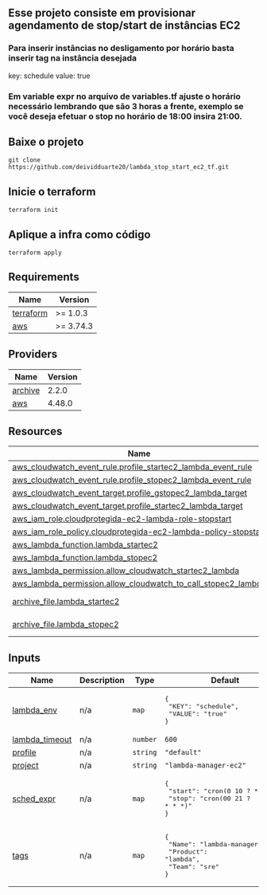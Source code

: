 ## Esse projeto consiste em provisionar agendamento de stop/start de instâncias EC2

### Para inserir instâncias no desligamento por horário basta inserir tag na instância desejada

key: schedule value: true

### Em variable expr no arquivo de variables.tf ajuste o horário necessário lembrando que são 3 horas a frente, exemplo se você deseja efetuar o stop no horário de 18:00 insira 21:00.

## Baixe o projeto
`git clone https://github.com/deividduarte20/lambda_stop_start_ec2_tf.git`

## Inicie o terraform
`terraform init`

## Aplique a infra como código
`terraform apply`

## Requirements

| Name | Version |
|------|---------|
| <a name="requirement_terraform"></a> [terraform](#requirement\_terraform) | >= 1.0.3 |
| <a name="requirement_aws"></a> [aws](#requirement\_aws) | >= 3.74.3 |

## Providers

| Name | Version |
|------|---------|
| <a name="provider_archive"></a> [archive](#provider\_archive) | 2.2.0 |
| <a name="provider_aws"></a> [aws](#provider\_aws) | 4.48.0 |

## Resources

| Name | Type |
|------|------|
| [aws_cloudwatch_event_rule.profile_startec2_lambda_event_rule](https://registry.terraform.io/providers/hashicorp/aws/latest/docs/resources/cloudwatch_event_rule) | resource |
| [aws_cloudwatch_event_rule.profile_stopec2_lambda_event_rule](https://registry.terraform.io/providers/hashicorp/aws/latest/docs/resources/cloudwatch_event_rule) | resource |
| [aws_cloudwatch_event_target.profile_gstopec2_lambda_target](https://registry.terraform.io/providers/hashicorp/aws/latest/docs/resources/cloudwatch_event_target) | resource |
| [aws_cloudwatch_event_target.profile_startec2_lambda_target](https://registry.terraform.io/providers/hashicorp/aws/latest/docs/resources/cloudwatch_event_target) | resource |
| [aws_iam_role.cloudprotegida-ec2-lambda-role-stopstart](https://registry.terraform.io/providers/hashicorp/aws/latest/docs/resources/iam_role) | resource |
| [aws_iam_role_policy.cloudprotegida-ec2-lambda-policy-stopstart](https://registry.terraform.io/providers/hashicorp/aws/latest/docs/resources/iam_role_policy) | resource |
| [aws_lambda_function.lambda_startec2](https://registry.terraform.io/providers/hashicorp/aws/latest/docs/resources/lambda_function) | resource |
| [aws_lambda_function.lambda_stopec2](https://registry.terraform.io/providers/hashicorp/aws/latest/docs/resources/lambda_function) | resource |
| [aws_lambda_permission.allow_cloudwatch_startec2_lambda](https://registry.terraform.io/providers/hashicorp/aws/latest/docs/resources/lambda_permission) | resource |
| [aws_lambda_permission.allow_cloudwatch_to_call_stopec2_lambda](https://registry.terraform.io/providers/hashicorp/aws/latest/docs/resources/lambda_permission) | resource |
| [archive_file.lambda_startec2](https://registry.terraform.io/providers/hashicorp/archive/latest/docs/data-sources/file) | data source |
| [archive_file.lambda_stopec2](https://registry.terraform.io/providers/hashicorp/archive/latest/docs/data-sources/file) | data source |

## Inputs

| Name | Description | Type | Default | Required |
|------|-------------|------|---------|:--------:|
| <a name="input_lambda_env"></a> [lambda\_env](#input\_lambda\_env) | n/a | `map` | <pre>{<br>  "KEY": "schedule",<br>  "VALUE": "true"<br>}</pre> | no |
| <a name="input_lambda_timeout"></a> [lambda\_timeout](#input\_lambda\_timeout) | n/a | `number` | `600` | no |
| <a name="input_profile"></a> [profile](#input\_profile) | n/a | `string` | `"default"` | no |
| <a name="input_project"></a> [project](#input\_project) | n/a | `string` | `"lambda-manager-ec2"` | no |
| <a name="input_sched_expr"></a> [sched\_expr](#input\_sched\_expr) | n/a | `map` | <pre>{<br>  "start": "cron(0 10 ? * * *)",<br>  "stop": "cron(00 21 ? * * *)"<br>}</pre> | no |
| <a name="input_tags"></a> [tags](#input\_tags) | n/a | `map` | <pre>{<br>  "Name": "lambda-manager-ec2",<br>  "Product": "lambda",<br>  "Team": "sre"<br>}</pre> | no |

